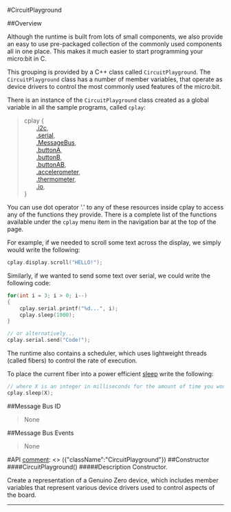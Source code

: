 #CircuitPlayground

##Overview

Although the runtime is built from lots of small components, we also provide an easy to use pre-packaged collection of the commonly used components
all in one place. This makes it much easier to start programming your micro:bit in C.

This grouping is provided by a C++ class called `CircuitPlayground`.  The `CircuitPlayground` class has a number of
member variables, that operate as device drivers to control the most commonly used features of the micro:bit.

There is an instance of the `CircuitPlayground` class created as a global variable in all the sample programs, called `cplay`:

>    cplay {<br/>
>    &emsp;&emsp;[.i2c](cplay/i2c.md),<br/>
>    &emsp;&emsp;[.serial](cplay/serial.md),<br/>
>    &emsp;&emsp;[.MessageBus](cplay/messageBus.md),<br/>
>    &emsp;&emsp;[.buttonA](cplay/button.md),<br/>
>    &emsp;&emsp;[.buttonB](cplay/button.md),<br/>
>    &emsp;&emsp;[.buttonAB](cplay/button.md),<br/>
>    &emsp;&emsp;[.accelerometer](cplay/accelerometer.md),<br/>
>    &emsp;&emsp;[.thermometer](cplay/thermometer.md),<br/>
>    &emsp;&emsp;[.io](cplay/io.md),<br/>
>    }

You can use dot operator '.' to any of these resources inside cplay to access any of the functions they provide. There is a complete list of the
functions available under the `cplay` menu item in the navigation bar at the top of the page.

For example, if we needed to scroll some text across the display, we simply would write the following:

```cpp
cplay.display.scroll("HELLO!");
```

Similarly, if we wanted to send some text over serial, we could write the following
code:

```cpp
for(int i = 3; i > 0; i--)
{
    cplay.serial.printf("%d...", i);
    cplay.sleep(1000);
}

// or alternatively...
cplay.serial.send("Code!");
```

The runtime also contains a scheduler, which uses lightweight threads (called fibers)
to control the rate of execution.

To place the current fiber into a power efficient <a href="#sleep">sleep</a> write the following:
```cpp
// where X is an integer in milliseconds for the amount of time you would like to sleep for.
cplay.sleep(X);
```

##Message Bus ID

> None

##Message Bus Events

> None

#API
[comment]: <> ({"className":"CircuitPlayground"})
##Constructor
<br/>
####CircuitPlayground()
#####Description
Constructor.

 Create a representation of a Genuino Zero device, which includes member variables that represent various device drivers used to control aspects of the board.


____
[comment]: <> ({"end":"CircuitPlayground"})
